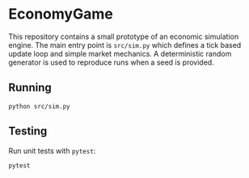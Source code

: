 # EconomyGame

This repository contains a small prototype of an economic simulation engine. The
main entry point is `src/sim.py` which defines a tick based update loop and
simple market mechanics. A deterministic random generator is used to reproduce
runs when a seed is provided.

## Running

```
python src/sim.py
```

## Testing

Run unit tests with `pytest`:

```
pytest
```


